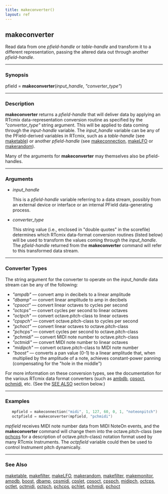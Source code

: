 ```yaml
---
title: makeconverter()
layout: ref
---
```


## makeconverter

Read data from one *pfield-handle* or *table-handle* and transform it to a
different representation, passing the altered data out through another
*pfield-handle*.

-----

### Synopsis

pfield = **makeconverter**(*input\_handle*, *"converter\_type"*)

-----

### Description

**makeconverter** returns a *pfield-handle* that will deliver data by
applying an RTcmix data-representation conversion routine as specified
by the *"convertor\_type"* string argument. This will be applied to data
coming through the *input-handle* variable. The *input\_handle* variable
can be any of the PField-derived variables in RTcmix, such as a
*table-handle* (see [maketable](maketable.html)) or another
*pfield-handle* (see [makeconnection](makeconnection.html),
[makeLFO](makeLFO.html) or [makerandom](makerandom.html)).

Many of the arguments for **makeconverter** may themselves also be
pfield-handles.

-----

### Arguments

  - *input\_handle*  
      
    This is a *pfield-handle* variable referring to a data stream,
    possibly from an external device or interface or an internal PField
    data-generating process.

  - *converter\_type*  
      
    This string value (i.e., enclosed in "double quotes" in the
    scorefile) determines which RTcmix data-format conversion routines
    (listed below) will be used to transform the values coming through
    the *input\_handle*. The *pfield-handle* returned from the
    **makeconverter** command will refer to this transformed data
    stream.

-----

### Converter Types

The string argument for the converter to operate on the *input\_handle*
data stream can be any of the following:

  - *"ampdb"* &mdash; convert amp in decibels to a linear amplitude  
  - *"dbamp"* &mdash; convert linear amplitude to amp in decibels  
  - *"cpsoct"* &mdash; convert linear octaves to cycles per second  
  - *"octcps"* &mdash; convert cycles per second to linear octaves  
  - *"octpch"* &mdash; convert octave.pitch-class to linear octaves  
  - *"cpspch"* &mdash; convert octave.pitch-class to cycles per second  
  - *"pchoct"* &mdash; convert linear octaves to octave.pitch-class  
  - *"pchcps"* &mdash; convert cycles per second to octave.pitch-class  
  - *"pchmidi"* &mdash; convert MIDI note number to octave.pitch-class  
  - *"octmidi"* &mdash; convert MIDI note number to linear octaves  
  - *"midipch"* &mdash; convert octave.pitch-class to MIDI note number  
  - *"boost"* &mdash; converts a pan value (0-1) to a linear amplitude that,
    when multiplied by the amplitude of a note, achieves constant-power
    panning (compensating for the "hole in the middle")

For more information on these conversion types, see the documentation
for the various RTcmix data format converters (such as
[ambdb](ampdb.html), [cpsoct](cpsoct.html), [pchmidi](pchmidi.html),
etc. (See the [SEE ALSO](#see%20also) section below.)

-----

### Examples

```cpp
   mpfield = makeconnection("midi", 1, 127, 60, 0, 1, "noteonpitch")
   octpfield = makeconverter(mpfield, "pchmidi")
```

*mpfield* receives MIDI note number data from MIDI NoteOn events, and the
**makeconverter** command will change them into the octave.pitch-class
(see [pchcps](pchcps.html) for a description of octave.pitch-class)
notation format used by many RTcmix Instruments. The *octpfield*
variable could then be used to control Instrument pitch dynamically.

-----

### See Also

[maketable](maketable.html), [makefilter](makeconnection.html),
[makeLFO](makeLFO.html), [makerandom](makerandom.html),
[makefilter](makefilter.html), [makemonitor](makemonitor.html),
[ampdb](ampdb.html), [boost](boost.html), [dbamp](dbamp.html),
[cpsmidi](cpsmidi.html), [cpslet](cpslet.html), [cpsoct](cpsoct.html),
[cpspch](cpspch.html), [midipch](midipch.html), [octcps](octcps.html),
[octlet](octlet.html), [octmidi](octmidi.html), [octpch](octpch.html),
[pchcps](pchcps.html), [pchlet](pchlet.html), [pchmidi](pchmidi.html),
[pchoct](pchoct.html)
